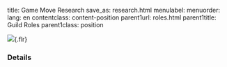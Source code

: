 title: Game Move Research
save_as: research.html
menulabel:
menuorder:
lang: en
contentclass: content-position
parent1url: roles.html
parent1title: Guild Roles
parent1class: position

![]({static}/images/research.png){.flr}

### Details

